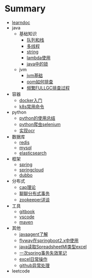 # Summary

* [learndoc](README.md)
* java
    * 基础知识
        * [队列和栈](java/队列和栈.md)
        * [多线程](java/多线程相关记录.md)
        * [string](java/java中的string.md)
        * [lambda使用](java/lambda使用.md)
        * [java中的锁](java/java中的锁.md)
    * jvm
        * [jvm基础](java/jvm/jvm基础.md)
        * [oom如何排查](java/jvm/OutOfMemory如何排查.md)
        * [频繁FULLGC排查过程](java/jvm/一次频繁FullGC排查过程.md)
* 容器
    * [docker入门](container/docker入门级笔记.md)
    * [k8s常用命令](container/command.md)
* python
    * [python的使用总结](python/Python的使用分享.md)
    * [python爬虫selenium](python/使用selenium.md)
    * [实现ocr](python/利用python实现图片ocr.md)
* 数据库
    * [redis](database/redis.md)
    * [mysql](database/mysql.md)
    * [elasticsearch]()
* 框架
    * [spring](framework/spring介绍.md)
    * [springcloud]()
    * [dubbo](framework/dubbo_note.md)
* 分布式
    * [cap理论](分布式/cap理论.md)
    * [聊聊分布式事务](分布式/聊聊分布式事务.md)
    * [zookeeper详谈](分布式/zookeeper.md)
* 工具
  * [gitbook](tools/gitbook记录.md)
  * [vscode](tools/vscode使用.md)
  * [maven](tools/maven使用.md)
* 其他
    * [javaagent了解](other/java%20agent探索.md)
    * [flyway在springboot2.x中使用](other/springboot2.x使用flyway.md)
    * [java读取SpreadsheetMl类型excel](other/如何通过java读取SpreadsheetML类型excel（xls文件）.md)
    * [一次spring事务失效笔记](other/事务笔记.md)
    * [excel日常操作](other/excel日常操作记录.md)
    * [github异常处理](other/github异常处理.md)
* leetcode